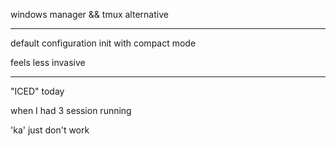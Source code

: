 windows manager && tmux alternative

---

default configuration init with compact mode

feels less invasive

---

"ICED" today

when I had 3 session running

'ka' just don't work